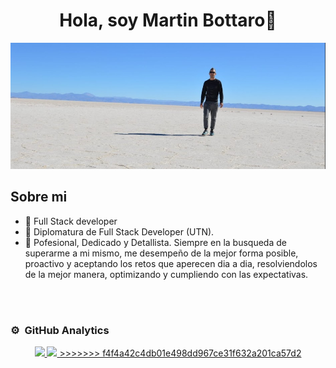 <div align="center">
<h1 align="center">Hola, soy Martin Bottaro👋</h1>
</div>

<img src="fotito.png">



## Sobre mi

- 📲 Full Stack developer
- 📗 Diplomatura de Full Stack Developer (UTN).
- 🧑 Pofesional, Dedicado y Detallista. Siempre en la busqueda de superarme a mi mismo, me desempeño de la mejor forma posible, proactivo y aceptando los retos que aperecen dia a dia, resolviendolos de la mejor manera, optimizando y cumpliendo con las expectativas.
<br>

</div>
                                                                                      

<br>

### ⚙️ &nbsp;GitHub Analytics

<p align="center">
  <a href="https://github.com/martu344">
  <img height="165em" src="https://github-readme-stats-eight-theta.vercel.app/api?username=martu344&show_icons=true&theme=algolia&include_all_commits=true&count_private=true"/>
  <img height="165em" src="https://github-readme-stats-eight-theta.vercel.app/api/top-langs/?username=martu344&layout=compact&langs_count=8&theme=algolia"/>
>>>>>>> f4f4a42c4db01e498dd967ce31f632a201ca57d2
</a>
</p>
